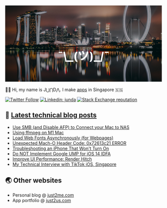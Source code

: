 [![](https://github.com/samwize/samwize/blob/master/singapore.jpg?raw=true)](https://just2me.com/about)

👋🏻 Hi, my name is J⋃⋂D⋀. I make [apps](https://just2us.com/apps) in Singapore 🇸🇬

[![Twitter Follow](https://img.shields.io/twitter/follow/samwize?label=Follow)](https://twitter.com/samwize)
[![Linkedin: junda](https://img.shields.io/badge/-Junda-blue?style=flat-square&logo=Linkedin&logoColor=white&link=https://www.linkedin.com/in/junda/)](https://www.linkedin.com/in/junda/)
[![Stack Exchange reputation](https://img.shields.io/stackexchange/stackoverflow/r/242682)](https://stackoverflow.com/users/242682/samwize)

## 📕 [Latest technical blog posts](https://samwize.com)

<!-- BLOG-POST-LIST:START -->
- [Use SMB (and Disable AFP) to Connect your Mac to NAS](https://samwize.com/2021/07/15/use-smb-disable-afp-to-connect-mac-to-nas/)
- [Using ffmpeg on M1 Mac](https://samwize.com/2021/07/13/using-ffmpeg-on-m1-mac/)
- [Load Web Fonts Asynchronously (for Webpages)](https://samwize.com/2021/04/29/load-web-fonts-asynchronously-for-webpages/)
- [Unexpected Mach-O Header Code: 0x72613c21 ERROR](https://samwize.com/2021/04/15/unexpected-mach-o-header-code-0x72613c21-error/)
- [Troubleshooting an iPhone That Won't Turn On](https://samwize.com/2021/03/24/troubleshooting-an-iphone-that-wont-turn-on/)
- [Do NOT Implement Google UMP for iOS 14 IDFA](https://samwize.com/2021/03/11/do-not-implement-google-ump-pre-permission-prompt-for-ios-14-idfa/)
- [Improve UI Performance: Render Hitch](https://samwize.com/2020/12/24/improve-ui-performance-render-hitch/)
- [My Technical Interview with TikTok iOS, Singapore](https://samwize.com/2020/11/21/my-technical-interview-with-tiktok-ios-singapore/)
<!-- BLOG-POST-LIST:END -->

## 🌏 Other websites

- Personal blog @ [just2me.com](https://just2me.com)
- App portfolio @ [just2us.com](https://just2us.com)
